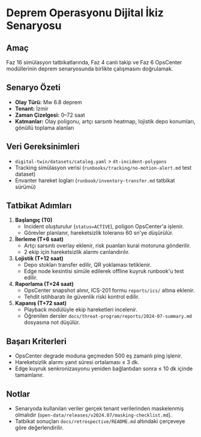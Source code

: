 # Deprem Operasyonu Dijital İkiz Senaryosu

## Amaç
Faz 16 simülasyon tatbikatlarında, Faz 4 canlı takip ve Faz 6 OpsCenter modüllerinin deprem senaryosunda birlikte çalışmasını doğrulamak.

## Senaryo Özeti
- **Olay Türü:** Mw 6.8 deprem
- **Tenant:** İzmir
- **Zaman Çizelgesi:** 0–72 saat
- **Katmanlar:** Olay poligonu, artçı sarsıntı heatmap, lojistik depo konumları, gönüllü toplama alanları

## Veri Gereksinimleri
- `digital-twin/datasets/catalog.yaml` > `dt-incident-polygons`
- Tracking simülasyon verisi (`runbooks/tracking/no-motion-alert.md` test dataset)
- Envanter hareket logları (`runbook/inventory-transfer.md` tatbikat sürümü)

## Tatbikat Adımları
1. **Başlangıç (T0)**
   - Incident oluşturulur (`status=ACTIVE`), poligon OpsCenter'a işlenir.
   - Görevler planlanır, hareketsizlik toleransı 60 sn'ye düşürülür.
2. **İlerleme (T+6 saat)**
   - Artçı sarsıntı overlay eklenir, risk puanları kural motoruna gönderilir.
   - 2 ekip için hareketsizlik alarmı canlandırılır.
3. **Lojistik (T+12 saat)**
   - Depo stokları transfer edilir, QR yoklaması tetiklenir.
   - Edge node kesintisi simüle edilerek offline kuyruk runbook'u test edilir.
4. **Raporlama (T+24 saat)**
   - OpsCenter snapshot alınır, ICS-201 formu `reports/ics/` altına eklenir.
   - Tehdit istihbaratı ile güvenlik riski kontrol edilir.
5. **Kapanış (T+72 saat)**
   - Playback modülüyle ekip hareketleri incelenir.
   - Öğrenilen dersler `docs/threat-program/reports/2024-07-summary.md` dosyasına not düşülür.

## Başarı Kriterleri
- OpsCenter degrade moduna geçmeden 500 eş zamanlı ping işlenir.
- Hareketsizlik alarmı yanıt süresi ortalaması ≤ 3 dk.
- Edge kuyruk senkronizasyonu yeniden bağlantıdan sonra ≤ 10 dk içinde tamamlanır.

## Notlar
- Senaryoda kullanılan veriler gerçek tenant verilerinden maskelenmiş olmalıdır (`open-data/releases/v2024.07/masking-checklist.md`).
- Tatbikat sonuçları `docs/retrospective/README.md` altındaki çerçeveye göre değerlendirilir.
